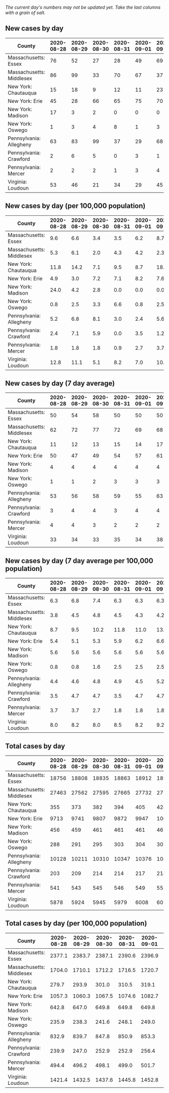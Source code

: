 _The current day's numbers may not be updated yet. Take the last columns with a grain of salt._
## New cases by day

| County | 2020-08-28 | 2020-08-29 | 2020-08-30 | 2020-08-31 | 2020-09-01 | 2020-09-02 | 2020-09-03 |
| --- | --- | --- | --- | --- | --- | --- | --- |
| Massachusetts: Essex | 76 | 52 | 27 | 28 | 49 | 69 | -795 |
| Massachusetts: Middlesex | 86 | 99 | 33 | 70 | 67 | 37 | -2274 |
| New York: Chautauqua | 15 | 18 | 9 | 12 | 11 | 23 | 24 |
| New York: Erie | 45 | 28 | 66 | 65 | 75 | 70 | 69 |
| New York: Madison | 17 | 3 | 2 | 0 | 0 | 0 | 6 |
| New York: Oswego | 1 | 3 | 4 | 8 | 1 | 3 | 4 |
| Pennsylvania: Allegheny | 63 | 83 | 99 | 37 | 29 | 68 | 105 |
| Pennsylvania: Crawford | 2 | 6 | 5 | 0 | 3 | 1 | 2 |
| Pennsylvania: Mercer | 2 | 2 | 2 | 1 | 3 | 4 | 7 |
| Virginia: Loudoun | 53 | 46 | 21 | 34 | 29 | 45 | 24 |

## New cases by day (per 100,000 population)

| County | 2020-08-28 | 2020-08-29 | 2020-08-30 | 2020-08-31 | 2020-09-01 | 2020-09-02 | 2020-09-03 |
| --- | --- | --- | --- | --- | --- | --- | --- |
| Massachusetts: Essex | 9.6 | 6.6 | 3.4 | 3.5 | 6.2 | 8.7 | -100.8 |
| Massachusetts: Middlesex | 5.3 | 6.1 | 2.0 | 4.3 | 4.2 | 2.3 | -141.1 |
| New York: Chautauqua | 11.8 | 14.2 | 7.1 | 9.5 | 8.7 | 18.1 | 18.9 |
| New York: Erie | 4.9 | 3.0 | 7.2 | 7.1 | 8.2 | 7.6 | 7.5 |
| New York: Madison | 24.0 | 4.2 | 2.8 | 0.0 | 0.0 | 0.0 | 8.5 |
| New York: Oswego | 0.8 | 2.5 | 3.3 | 6.6 | 0.8 | 2.5 | 3.3 |
| Pennsylvania: Allegheny | 5.2 | 6.8 | 8.1 | 3.0 | 2.4 | 5.6 | 8.6 |
| Pennsylvania: Crawford | 2.4 | 7.1 | 5.9 | 0.0 | 3.5 | 1.2 | 2.4 |
| Pennsylvania: Mercer | 1.8 | 1.8 | 1.8 | 0.9 | 2.7 | 3.7 | 6.4 |
| Virginia: Loudoun | 12.8 | 11.1 | 5.1 | 8.2 | 7.0 | 10.9 | 5.8 |

## New cases by day (7 day average)

| County | 2020-08-28 | 2020-08-29 | 2020-08-30 | 2020-08-31 | 2020-09-01 | 2020-09-02 | 2020-09-03 |
| --- | --- | --- | --- | --- | --- | --- | --- |
| Massachusetts: Essex | 50 | 54 | 58 | 50 | 50 | 50 | -71 |
| Massachusetts: Middlesex | 62 | 72 | 77 | 72 | 69 | 68 | -269 |
| New York: Chautauqua | 11 | 12 | 13 | 15 | 14 | 17 | 16 |
| New York: Erie | 50 | 47 | 49 | 54 | 57 | 61 | 60 |
| New York: Madison | 4 | 4 | 4 | 4 | 4 | 4 | 4 |
| New York: Oswego | 1 | 1 | 2 | 3 | 3 | 3 | 3 |
| Pennsylvania: Allegheny | 53 | 56 | 58 | 59 | 55 | 63 | 69 |
| Pennsylvania: Crawford | 3 | 4 | 4 | 3 | 4 | 4 | 3 |
| Pennsylvania: Mercer | 4 | 4 | 3 | 2 | 2 | 2 | 3 |
| Virginia: Loudoun | 33 | 34 | 33 | 35 | 34 | 38 | 36 |

## New cases by day (7 day average per 100,000 population)

| County | 2020-08-28 | 2020-08-29 | 2020-08-30 | 2020-08-31 | 2020-09-01 | 2020-09-02 | 2020-09-03 |
| --- | --- | --- | --- | --- | --- | --- | --- |
| Massachusetts: Essex | 6.3 | 6.8 | 7.4 | 6.3 | 6.3 | 6.3 | -9.0 |
| Massachusetts: Middlesex | 3.8 | 4.5 | 4.8 | 4.5 | 4.3 | 4.2 | -16.7 |
| New York: Chautauqua | 8.7 | 9.5 | 10.2 | 11.8 | 11.0 | 13.4 | 12.6 |
| New York: Erie | 5.4 | 5.1 | 5.3 | 5.9 | 6.2 | 6.6 | 6.5 |
| New York: Madison | 5.6 | 5.6 | 5.6 | 5.6 | 5.6 | 5.6 | 5.6 |
| New York: Oswego | 0.8 | 0.8 | 1.6 | 2.5 | 2.5 | 2.5 | 2.5 |
| Pennsylvania: Allegheny | 4.4 | 4.6 | 4.8 | 4.9 | 4.5 | 5.2 | 5.7 |
| Pennsylvania: Crawford | 3.5 | 4.7 | 4.7 | 3.5 | 4.7 | 4.7 | 3.5 |
| Pennsylvania: Mercer | 3.7 | 3.7 | 2.7 | 1.8 | 1.8 | 1.8 | 2.7 |
| Virginia: Loudoun | 8.0 | 8.2 | 8.0 | 8.5 | 8.2 | 9.2 | 8.7 |

## Total cases by day

| County | 2020-08-28 | 2020-08-29 | 2020-08-30 | 2020-08-31 | 2020-09-01 | 2020-09-02 | 2020-09-03 |
| --- | --- | --- | --- | --- | --- | --- | --- |
| Massachusetts: Essex | 18756 | 18808 | 18835 | 18863 | 18912 | 18981 | 18186 |
| Massachusetts: Middlesex | 27463 | 27562 | 27595 | 27665 | 27732 | 27769 | 25495 |
| New York: Chautauqua | 355 | 373 | 382 | 394 | 405 | 428 | 452 |
| New York: Erie | 9713 | 9741 | 9807 | 9872 | 9947 | 10017 | 10086 |
| New York: Madison | 456 | 459 | 461 | 461 | 461 | 461 | 467 |
| New York: Oswego | 288 | 291 | 295 | 303 | 304 | 307 | 311 |
| Pennsylvania: Allegheny | 10128 | 10211 | 10310 | 10347 | 10376 | 10444 | 10549 |
| Pennsylvania: Crawford | 203 | 209 | 214 | 214 | 217 | 218 | 220 |
| Pennsylvania: Mercer | 541 | 543 | 545 | 546 | 549 | 553 | 560 |
| Virginia: Loudoun | 5878 | 5924 | 5945 | 5979 | 6008 | 6053 | 6077 |

## Total cases by day (per 100,000 population)

| County | 2020-08-28 | 2020-08-29 | 2020-08-30 | 2020-08-31 | 2020-09-01 | 2020-09-02 | 2020-09-03 |
| --- | --- | --- | --- | --- | --- | --- | --- |
| Massachusetts: Essex | 2377.1 | 2383.7 | 2387.1 | 2390.6 | 2396.9 | 2405.6 | 2304.8 |
| Massachusetts: Middlesex | 1704.0 | 1710.1 | 1712.2 | 1716.5 | 1720.7 | 1723.0 | 1581.9 |
| New York: Chautauqua | 279.7 | 293.9 | 301.0 | 310.5 | 319.1 | 337.3 | 356.2 |
| New York: Erie | 1057.3 | 1060.3 | 1067.5 | 1074.6 | 1082.7 | 1090.3 | 1097.9 |
| New York: Madison | 642.8 | 647.0 | 649.8 | 649.8 | 649.8 | 649.8 | 658.3 |
| New York: Oswego | 235.9 | 238.3 | 241.6 | 248.1 | 249.0 | 251.4 | 254.7 |
| Pennsylvania: Allegheny | 832.9 | 839.7 | 847.8 | 850.9 | 853.3 | 858.8 | 867.5 |
| Pennsylvania: Crawford | 239.9 | 247.0 | 252.9 | 252.9 | 256.4 | 257.6 | 260.0 |
| Pennsylvania: Mercer | 494.4 | 496.2 | 498.1 | 499.0 | 501.7 | 505.4 | 511.8 |
| Virginia: Loudoun | 1421.4 | 1432.5 | 1437.6 | 1445.8 | 1452.8 | 1463.7 | 1469.5 |
